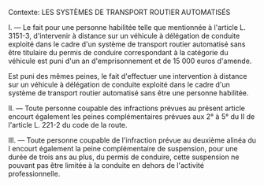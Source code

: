 Contexte: LES SYSTÈMES DE TRANSPORT ROUTIER AUTOMATISÉS

I. — Le fait pour une personne habilitée telle que mentionnée à l'article L. 3151-3, d'intervenir à distance sur un véhicule à délégation de conduite exploité dans le cadre d'un système de transport routier automatisé sans être titulaire du permis de conduire correspondant à la catégorie du véhicule est puni d'un an d'emprisonnement et de 15 000 euros d'amende.

Est puni des mêmes peines, le fait d'effectuer une intervention à distance sur un véhicule à délégation de conduite exploité dans le cadre d'un système de transport routier automatisé sans être une personne habilitée.

II. — Toute personne coupable des infractions prévues au présent article encourt également les peines complémentaires prévues aux 2° à 5° du II de l'article L. 221-2 du code de la route.

III. — Toute personne coupable de l'infraction prévue au deuxième alinéa du I encourt également la peine complémentaire de suspension, pour une durée de trois ans au plus, du permis de conduire, cette suspension ne pouvant pas être limitée à la conduite en dehors de l'activité professionnelle.